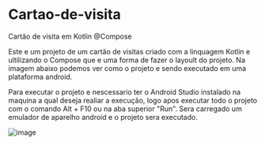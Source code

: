 # Cartao-de-visita
Cartão de visita em Kotlin @Compose

Este e um projeto de um cartão de visitas criado com a linquagem Kotlin e ultilizando o Compose que e uma forma de fazer o layoult do projeto.
Na imagem abaixo podemos ver como o projeto e sendo executado em uma plataforma android.

Para executar o projeto e nescessario ter o Android Studio instalado na maquina a qual deseja realiar a execução, logo apos executar todo o projeto com o comando Alt + F10 ou na aba superior "Run".
Sera carregado um emulador de aparelho android e o projeto sera executado.

![image](https://github.com/matheus-robertoo/Cartao-de-visita/assets/105396416/005931f7-11ce-4b93-a2fd-d38d5dbe8839)

